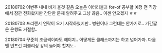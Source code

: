 20180702 이번주 내내 비가 올것 같음 오늘은 이터러블과 for-of 공부할 예정 전 직장에서 잠깐 전화왔지만 간단한 문제 알려주고 그냥 끊음.. 이젠 안오겠지 ㅎㅎ

20180703 프리랜서 연락이 오기 시작하였지만.. 병원이나 그런데는 안가기로.. 기간짧은 은행도 거절함..

20180704 꾸준히 조금씩이라도 해야지.. 어떻게든 클래스까지는 하고 넘어가자. 다음엔 인프런 퍼블리싱 강의 들어야 할지도.. 